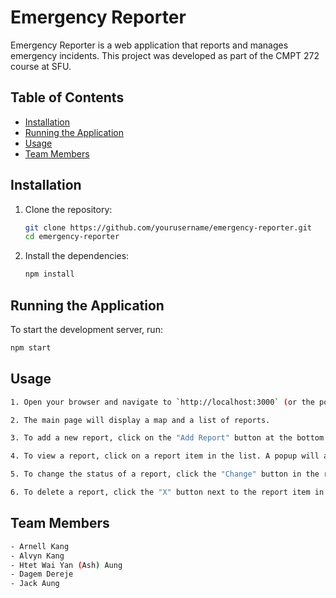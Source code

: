 # Emergency Reporter

Emergency Reporter is a web application that reports and manages emergency incidents. This project was developed as part of the CMPT 272 course at SFU.

## Table of Contents
- [Installation](#installation)
- [Running the Application](#running-the-application)
- [Usage](#usage)
- [Team Members](#team-members)

## Installation
1. Clone the repository:
    ```sh
    git clone https://github.com/yourusername/emergency-reporter.git
    cd emergency-reporter
    ```
2. Install the dependencies:
    ```sh
    npm install
    ```
    
## Running the Application
To start the development server, run:
```sh
npm start
```

## Usage
```sh
1. Open your browser and navigate to `http://localhost:3000` (or the port specified in your terminal).

2. The main page will display a map and a list of reports.

3. To add a new report, click on the "Add Report" button at the bottom of the report list. Fill in the required details and submit the form.

4. To view a report, click on a report item in the list. A popup will appear with the report details.

5. To change the status of a report, click the "Change" button in the report details popup. You will be prompted to enter a password. The default password is `admin`.

6. To delete a report, click the "X" button next to the report item in the list. You will be prompted to enter a password. The default password is `admin`.
```

## Team Members
```sh
- Arnell Kang
- Alvyn Kang
- Htet Wai Yan (Ash) Aung
- Dagem Dereje
- Jack Aung
```
